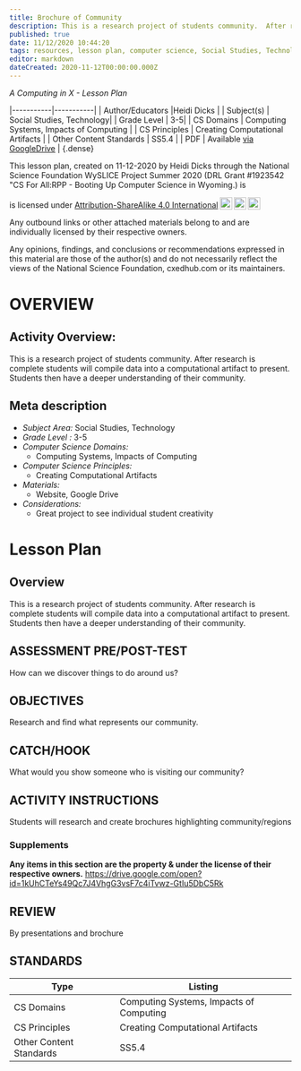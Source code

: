 ```yaml
---
title: Brochure of Community
description: This is a research project of students community.  After research is complete students will compile data into a computational artifact to present.  Students then have a deeper understanding of their community.
published: true
date: 11/12/2020 10:44:20
tags: resources, lesson plan, computer science, Social Studies, Technology 
editor: markdown
dateCreated: 2020-11-12T00:00:00.000Z
---
```

*A Computing in X - Lesson Plan*

|-----------|-----------|
| Author/Educators |Heidi Dicks |
| Subject(s) | Social Studies, Technology|
| Grade Level | 3-5|
| CS Domains | Computing Systems, Impacts of Computing |
| CS Principles | Creating Computational Artifacts |
| Other Content Standards | SS5.4 | 
| PDF | Available [via GoogleDrive](https://drive.google.com/open?id=11UrNPF3RfCp145OUKlEATXA44-Jt1Co5) |
{.dense}






This lesson plan, created on 11-12-2020 by Heidi Dicks through the National Science Foundation WySLICE Project Summer 2020 (DRL Grant #1923542 "CS For All:RPP - Booting Up Computer Science in Wyoming.) is  <p xmlns:cc="http://creativecommons.org/ns#" >  is licensed under <a href="http://creativecommons.org/licenses/by-sa/4.0/?ref=chooser-v1" target="_blank" rel="license noopener noreferrer" style="display:inline-block;">Attribution-ShareAlike 4.0 International<img style="height:22px!important;margin-left:3px;vertical-align:text-bottom;" src="https://mirrors.creativecommons.org/presskit/icons/cc.svg?ref=chooser-v1"><img style="height:22px!important;margin-left:3px;vertical-align:text-bottom;" src="https://mirrors.creativecommons.org/presskit/icons/by.svg?ref=chooser-v1"><img style="height:22px!important;margin-left:3px;vertical-align:text-bottom;" src="https://mirrors.creativecommons.org/presskit/icons/sa.svg?ref=chooser-v1"></a></p>


Any outbound links or other attached materials belong to and are individually licensed by their respective owners. 


Any opinions, findings, and conclusions or recommendations expressed in this material are those of the author(s) and do not necessarily reflect the views of the National Science Foundation, cxedhub.com or its maintainers.


# OVERVIEW
## Activity Overview:  
This is a research project of students community.  After research is complete students will compile data into a computational artifact to present.  Students then have a deeper understanding of their community.
## Meta description
+ *Subject Area:* Social Studies, Technology 
+ *Grade Level :* 3-5 
+ *Computer Science Domains:*
   + Computing Systems, Impacts of Computing
+ *Computer Science Principles:*
   + Creating Computational Artifacts
+ *Materials:* 
   + Website, Google Drive
+ *Considerations:*
   + Great project to see individual student creativity


# Lesson Plan
## Overview
This is a research project of students community.  After research is complete students will compile data into a computational artifact to present.  Students then have a deeper understanding of their community.
## ASSESSMENT PRE/POST-TEST
How can we discover things to do around us?
## OBJECTIVES
Research and find what represents our community.


## CATCH/HOOK
What would you show someone who is visiting our community?


## ACTIVITY INSTRUCTIONS
Students will research and create brochures highlighting community/regions


### Supplements
**Any items in this section are the property & under the license of their respective owners.**
https://drive.google.com/open?id=1kUhCTeYs49Qc7J4VhgG3vsF7c4iTvwz-GtIu5DbC5Rk




## REVIEW
By presentations and brochure
## STANDARDS        
| Type | Listing | 
|-----------|-----------|
| CS Domains  | Computing Systems, Impacts of Computing|
| CS Principles   | Creating Computational Artifacts|
| Other Content Standards | SS5.4  |